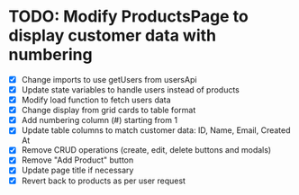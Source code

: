 # TODO: Modify ProductsPage to display customer data with numbering

- [x] Change imports to use getUsers from usersApi
- [x] Update state variables to handle users instead of products
- [x] Modify load function to fetch users data
- [x] Change display from grid cards to table format
- [x] Add numbering column (#) starting from 1
- [x] Update table columns to match customer data: ID, Name, Email, Created At
- [x] Remove CRUD operations (create, edit, delete buttons and modals)
- [x] Remove "Add Product" button
- [x] Update page title if necessary
- [x] Revert back to products as per user request

